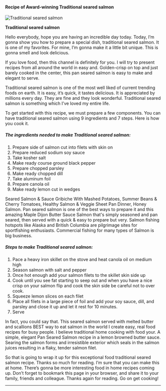             

#### Recipe of Award-winning Traditional seared salmon

![Traditional seared salmon](https://img-global.cpcdn.com/recipes/4719999110348800/751x532cq70/traditional-seared-salmon-recipe-main-photo.jpg)

**Traditional seared salmon**

Hello everybody, hope you are having an incredible day today. Today, I’m gonna show you how to prepare a special dish, traditional seared salmon. It is one of my favorites. For mine, I’m gonna make it a little bit unique. This is gonna smell and look delicious.

If you love food, then this channel is definitely for you. I will try to present recipes from all around the world in easy and. Golden-crisp on top and just barely cooked in the center, this pan seared salmon is easy to make and elegant to serve.

Traditional seared salmon is one of the most well liked of current trending foods on earth. It is easy, it’s quick, it tastes delicious. It is appreciated by millions every day. They are fine and they look wonderful. Traditional seared salmon is something which I’ve loved my entire life.

To get started with this recipe, we must prepare a few components. You can have traditional seared salmon using 9 ingredients and 7 steps. Here is how you cook it.

##### The ingredients needed to make Traditional seared salmon:

1.  Prepare side of salmon cut into filets with skin on
2.  Prepare reduced sodium soy sauce
3.  Take kosher salt
4.  Make ready course ground black pepper
5.  Prepare chopped parsley
6.  Make ready chopped dill
7.  Take aluminum foil
8.  Prepare canola oil
9.  Make ready lemon cut in wedges

Seared Salmon & Sauce Gribiche With Mashed Potatoes, Summer Beans & Cherry Tomatoes, Healthy Salmon & Veggie Sheet Pan Dinner, Honey Salmon. Pan seared salmon is one of the best ways to prepare it and this amazing Maple Dijon Butter Sauce Salmon that's simply seasoned and pan seared, then served with a quick & easy to prepare but very. Salmon fishing hotspots like Alaska and British Columbia are pilgrimage sites for sportfishing enthusiasts. Commercial fishing for many types of Salmon is big business.

##### Steps to make Traditional seared salmon:

1.  Pace a heavy iron skillet on the stove and heat canola oil on medium high
2.  Season salmon with salt and pepper
3.  Once hot enough add your salmon filets to the skillet skin side up
4.  Cook until you see fat starting to seep out and when you have a nice crisp on your salmon flip and cook the skin side be careful not to over cook.
5.  Squeeze lemon slices on each filet
6.  Place all filets in a large piece of foil and add your soy sauce, dill, and parsley and close it up and let it rest for 10 minutes.
7.  Serve

In fact, you could say that. This seared salmon served with melted butter and scallions BEST way to eat salmon in the world I create easy, real food recipes for busy people. I believe traditional home cooking with food your. A simple, elegant Pan Seared Salmon recipe in a lemon browned butter sauce. Searing the salmon forms and irresistible exterior which seals in the salmon juices resulting in a flaky, tender salmon filet.

So that is going to wrap it up for this exceptional food traditional seared salmon recipe. Thanks so much for reading. I’m sure that you can make this at home. There’s gonna be more interesting food in home recipes coming up. Don’t forget to bookmark this page in your browser, and share it to your family, friends and colleague. Thanks again for reading. Go on get cooking!

* * *